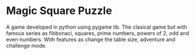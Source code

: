 # Magic Square Puzzle
A game developed in python using pygame lib.
The clasical game but with famous series as fibbonaci, squares, prime numbers, powers of 2, odd and even numbers. With features as change the table size, adventure and challenge mode.
